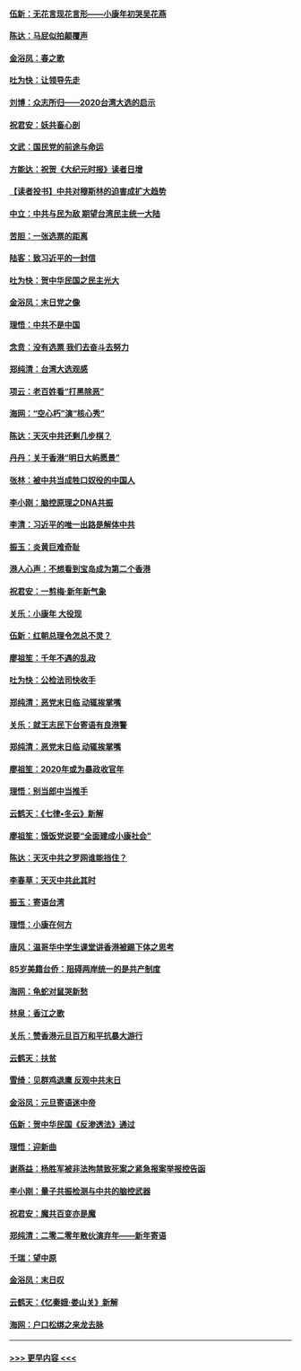 #### [伍新：无花言现花言形——小康年初哭吴花燕](../pages/nsc993/n11800044.md?t=01180931) 
#### [陈达：马屁似拍颠覆声](../pages/nsc993/n11800010.md?t=01180931) 
#### [金浴凤：春之歌](../pages/nsc993/n11797687.md?t=01180931) 
#### [吐为快：让领导先走](../pages/nsc993/n11797512.md?t=01180931) 
#### [刘博：众志所归——2020台湾大选的启示](../pages/nsc993/n11796878.md?t=01180931) 
#### [祝君安：妖共畜心剖](../pages/nsc993/n11794273.md?t=01180931) 
#### [文武：国民党的前途与命运](../pages/nsc993/n11794198.md?t=01180931) 
#### [方能达：祝贺《大纪元时报》读者日增](../pages/nsc993/n11793807.md?t=01180931) 
#### [【读者投书】中共对穆斯林的迫害成扩大趋势](../pages/nsc993/n11791371.md?t=01180931) 
#### [中立：中共与民为敌 期望台湾民主统一大陆](../pages/nsc993/n11790392.md?t=01180931) 
#### [苦胆：一张选票的距离](../pages/nsc993/n11788914.md?t=01180931) 
#### [陆客：致习近平的一封信](../pages/nsc993/n11788867.md?t=01180931) 
#### [吐为快：贺中华民国之民主光大](../pages/nsc993/n11788618.md?t=01180931) 
#### [金浴凤：末日党之像](../pages/nsc993/n11787475.md?t=01180931) 
#### [理悟：中共不是中国](../pages/nsc993/n11787463.md?t=01180931) 
#### [念贲：没有选票  我们去奋斗去努力](../pages/nsc993/n11787398.md?t=01180931) 
#### [郑纯清：台湾大选观感](../pages/nsc993/n11786210.md?t=01180931) 
#### [项云：老百姓看“打黑除恶”](../pages/nsc993/n11785398.md?t=01180931) 
#### [海网：“空心朽”演“核心秀”](../pages/nsc993/n11783874.md?t=01180931) 
#### [陈达：天灭中共还剩几步棋？](../pages/nsc993/n11783719.md?t=01180931) 
#### [丹丹：关于香港“明日大屿愿景”](../pages/nsc993/n11783273.md?t=01180931) 
#### [张林：被中共当成牲口奴役的中国人](../pages/nsc993/n11782397.md?t=01180931) 
#### [李小刚：脑控原理之DNA共振](../pages/nsc993/n11780962.md?t=01180931) 
#### [李清：习近平的唯一出路是解体中共](../pages/nsc993/n11780866.md?t=01180931) 
#### [振玉：炎黄巨难奇耻](../pages/nsc993/n11779632.md?t=01180931) 
#### [港人心声：不想看到宝岛成为第二个香港](../pages/nsc993/n11778817.md?t=01180931) 
#### [祝君安：一剪梅‧新年新气象](../pages/nsc993/n11776340.md?t=01180931) 
#### [关乐：小康年 大役现](../pages/nsc993/n11774213.md?t=01180931) 
#### [伍新：红朝总理令怎总不灵？](../pages/nsc993/n11770813.md?t=01180931) 
#### [廖祖笙：千年不遇的乱政](../pages/nsc993/n11770373.md?t=01180931) 
#### [吐为快：公检法司快收手](../pages/nsc993/n11770359.md?t=01180931) 
#### [郑纯清：恶党末日临 动辄挨掌嘴](../pages/nsc993/n11769912.md?t=01180931) 
#### [关乐：就王志民下台寄语有良港警](../pages/nsc993/n11769903.md?t=01180931) 
#### [郑纯清：恶党末日临 动辄挨掌嘴](../pages/nsc993/n11769356.md?t=01180931) 
#### [廖祖笙：2020年或为暴政收官年](../pages/nsc993/n11768216.md?t=01180931) 
#### [理悟：别当郎中当推手](../pages/nsc993/n11768243.md?t=01180931) 
#### [云鹤天：《七律▪冬云》新解](../pages/nsc993/n11768204.md?t=01180931) 
#### [廖祖笙：饿饭党说要“全面建成小康社会”](../pages/nsc993/n11767482.md?t=01180931) 
#### [陈达：天灭中共之罗网谁能挡住？](../pages/nsc993/n11767465.md?t=01180931) 
#### [李春草：天灭中共此其时](../pages/nsc993/n11767452.md?t=01180931) 
#### [振玉：寄语台湾](../pages/nsc993/n11767432.md?t=01180931) 
#### [理悟：小康在何方](../pages/nsc993/n11767394.md?t=01180931) 
#### [唐风：温哥华中学生课堂讲香港被踢下体之思考](../pages/nsc993/n11766848.md?t=01180931) 
#### [85岁美籍台侨：阻碍两岸统一的是共产制度](../pages/nsc993/n11765043.md?t=01180931) 
#### [海网：龟蛇对鼠哭新愁](../pages/nsc993/n11764895.md?t=01180931) 
#### [林泉：香江之歌](../pages/nsc993/n11764415.md?t=01180931) 
#### [关乐：赞香港元旦百万和平抗暴大游行](../pages/nsc993/n11764382.md?t=01180931) 
#### [云鹤天：扶贫](../pages/nsc993/n11764245.md?t=01180931) 
#### [雪绮：见群鸡退鹰  反观中共末日](../pages/nsc993/n11762112.md?t=01180931) 
#### [金浴凤：元旦寄语迷中帝](../pages/nsc993/n11761788.md?t=01180931) 
#### [伍新：贺中华民国《反渗透法》通过](../pages/nsc993/n11761994.md?t=01180931) 
#### [理悟：迎新曲](../pages/nsc993/n11761152.md?t=01180931) 
#### [谢燕益：杨胜军被非法拘禁致死案之紧急报案举报控告函](../pages/nsc993/n11756134.md?t=01180931) 
#### [李小刚：量子共振检测与中共的脑控武器](../pages/nsc993/n11754518.md?t=01180931) 
#### [祝君安：魔共百变亦是魔](../pages/nsc993/n11754469.md?t=01180931) 
#### [郑纯清：二零二零年散伙演弃年——新年寄语](../pages/nsc993/n11754195.md?t=01180931) 
#### [千瑞：望中原](../pages/nsc993/n11754159.md?t=01180931) 
#### [金浴凤：末日叹](../pages/nsc993/n11752359.md?t=01180931) 
#### [云鹤天：《忆秦娥‧娄山关》新解](../pages/nsc993/n11752348.md?t=01180931) 
#### [海网：户口松绑之来龙去脉](../pages/nsc993/n11752328.md?t=01180931) 

----
#### [ >>> 更早内容 <<< ](../indexes/nsc993-earlier.md)
